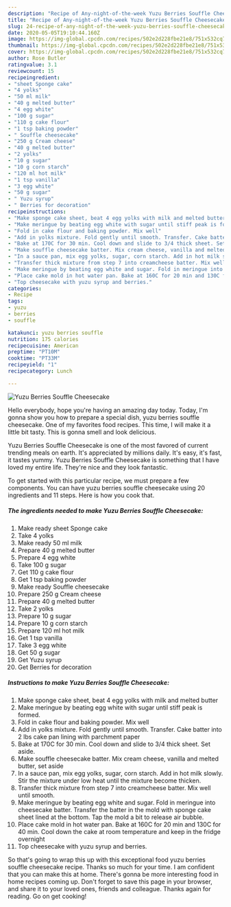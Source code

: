 ```yaml
---
description: "Recipe of Any-night-of-the-week Yuzu Berries Souffle Cheesecake"
title: "Recipe of Any-night-of-the-week Yuzu Berries Souffle Cheesecake"
slug: 24-recipe-of-any-night-of-the-week-yuzu-berries-souffle-cheesecake
date: 2020-05-05T19:10:44.160Z
image: https://img-global.cpcdn.com/recipes/502e2d228fbe21e8/751x532cq70/yuzu-berries-souffle-cheesecake-recipe-main-photo.jpg
thumbnail: https://img-global.cpcdn.com/recipes/502e2d228fbe21e8/751x532cq70/yuzu-berries-souffle-cheesecake-recipe-main-photo.jpg
cover: https://img-global.cpcdn.com/recipes/502e2d228fbe21e8/751x532cq70/yuzu-berries-souffle-cheesecake-recipe-main-photo.jpg
author: Rose Butler
ratingvalue: 3.1
reviewcount: 15
recipeingredient:
- "sheet Sponge cake"
- "4 yolks"
- "50 ml milk"
- "40 g melted butter"
- "4 egg white"
- "100 g sugar"
- "110 g cake flour"
- "1 tsp baking powder"
- " Souffle cheesecake"
- "250 g Cream cheese"
- "40 g melted butter"
- "2 yolks"
- "10 g sugar"
- "10 g corn starch"
- "120 ml hot milk"
- "1 tsp vanilla"
- "3 egg white"
- "50 g sugar"
- " Yuzu syrup"
- " Berries for decoration"
recipeinstructions:
- "Make sponge cake sheet, beat 4 egg yolks with milk and melted butter"
- "Make meringue by beating egg white with sugar until stiff peak is formed."
- "Fold in cake flour and baking powder. Mix well"
- "Add in yolks mixture. Fold gently until smooth. Transfer. Cake batter into 2 lbs cake pan lining with parchment paper"
- "Bake at 170C for 30 min. Cool down and slide to 3/4 thick sheet. Set aside."
- "Make souffle cheesecake batter. Mix cream cheese, vanilla and melted butter, set aside"
- "In a sauce pan, mix egg yolks, sugar, corn starch. Add in hot milk slowly. Stir the mixture under low heat until the mixture become thicken."
- "Transfer thick mixture from step 7 into creamcheese batter. Mix well until smooth."
- "Make meringue by beating egg white and sugar. Fold in meringue into cheesecake batter. Transfer the batter in the mold with sponge cake sheet lined at the bottom. Tap the mold a bit to release air bubble."
- "Place cake mold in hot water pan. Bake at 160C for 20 min and 130C for 40 min. Cool down the cake at room temperature and keep in the fridge overnight"
- "Top cheesecake with yuzu syrup and berries."
categories:
- Recipe
tags:
- yuzu
- berries
- souffle

katakunci: yuzu berries souffle 
nutrition: 175 calories
recipecuisine: American
preptime: "PT10M"
cooktime: "PT33M"
recipeyield: "1"
recipecategory: Lunch

---
```



![Yuzu Berries Souffle Cheesecake](https://img-global.cpcdn.com/recipes/502e2d228fbe21e8/751x532cq70/yuzu-berries-souffle-cheesecake-recipe-main-photo.jpg)

Hello everybody, hope you're having an amazing day today. Today, I'm gonna show you how to prepare a special dish, yuzu berries souffle cheesecake. One of my favorites food recipes. This time, I will make it a little bit tasty. This is gonna smell and look delicious.

Yuzu Berries Souffle Cheesecake is one of the most favored of current trending meals on earth. It's appreciated by millions daily. It's easy, it's fast, it tastes yummy. Yuzu Berries Souffle Cheesecake is something that I have loved my entire life. They're nice and they look fantastic.




To get started with this particular recipe, we must prepare a few components. You can have yuzu berries souffle cheesecake using 20 ingredients and 11 steps. Here is how you cook that.

##### The ingredients needed to make Yuzu Berries Souffle Cheesecake:

1. Make ready sheet Sponge cake
1. Take 4 yolks
1. Make ready 50 ml milk
1. Prepare 40 g melted butter
1. Prepare 4 egg white
1. Take 100 g sugar
1. Get 110 g cake flour
1. Get 1 tsp baking powder
1. Make ready  Souffle cheesecake
1. Prepare 250 g Cream cheese
1. Prepare 40 g melted butter
1. Take 2 yolks
1. Prepare 10 g sugar
1. Prepare 10 g corn starch
1. Prepare 120 ml hot milk
1. Get 1 tsp vanilla
1. Take 3 egg white
1. Get 50 g sugar
1. Get  Yuzu syrup
1. Get  Berries for decoration




##### Instructions to make Yuzu Berries Souffle Cheesecake:

1. Make sponge cake sheet, beat 4 egg yolks with milk and melted butter
1. Make meringue by beating egg white with sugar until stiff peak is formed.
1. Fold in cake flour and baking powder. Mix well
1. Add in yolks mixture. Fold gently until smooth. Transfer. Cake batter into 2 lbs cake pan lining with parchment paper
1. Bake at 170C for 30 min. Cool down and slide to 3/4 thick sheet. Set aside.
1. Make souffle cheesecake batter. Mix cream cheese, vanilla and melted butter, set aside
1. In a sauce pan, mix egg yolks, sugar, corn starch. Add in hot milk slowly. Stir the mixture under low heat until the mixture become thicken.
1. Transfer thick mixture from step 7 into creamcheese batter. Mix well until smooth.
1. Make meringue by beating egg white and sugar. Fold in meringue into cheesecake batter. Transfer the batter in the mold with sponge cake sheet lined at the bottom. Tap the mold a bit to release air bubble.
1. Place cake mold in hot water pan. Bake at 160C for 20 min and 130C for 40 min. Cool down the cake at room temperature and keep in the fridge overnight
1. Top cheesecake with yuzu syrup and berries.




So that's going to wrap this up with this exceptional food yuzu berries souffle cheesecake recipe. Thanks so much for your time. I am confident that you can make this at home. There's gonna be more interesting food in home recipes coming up. Don't forget to save this page in your browser, and share it to your loved ones, friends and colleague. Thanks again for reading. Go on get cooking!
